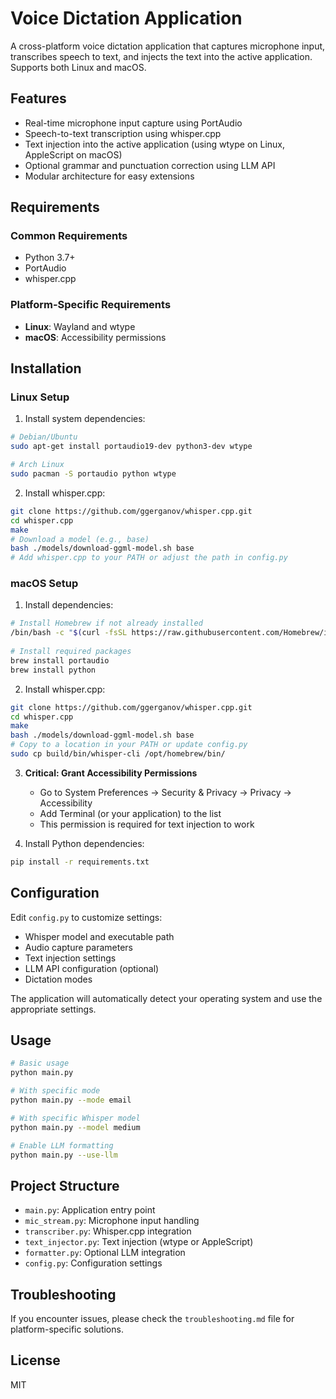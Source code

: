 # Voice Dictation Application

A cross-platform voice dictation application that captures microphone input, transcribes speech to text, and injects the text into the active application. Supports both Linux and macOS.

## Features

- Real-time microphone input capture using PortAudio
- Speech-to-text transcription using whisper.cpp
- Text injection into the active application (using wtype on Linux, AppleScript on macOS)
- Optional grammar and punctuation correction using LLM API
- Modular architecture for easy extensions

## Requirements

### Common Requirements
- Python 3.7+
- PortAudio
- whisper.cpp

### Platform-Specific Requirements
- **Linux**: Wayland and wtype
- **macOS**: Accessibility permissions

## Installation

### Linux Setup

1. Install system dependencies:

```bash
# Debian/Ubuntu
sudo apt-get install portaudio19-dev python3-dev wtype

# Arch Linux
sudo pacman -S portaudio python wtype
```

2. Install whisper.cpp:

```bash
git clone https://github.com/ggerganov/whisper.cpp.git
cd whisper.cpp
make
# Download a model (e.g., base)
bash ./models/download-ggml-model.sh base
# Add whisper.cpp to your PATH or adjust the path in config.py
```

### macOS Setup

1. Install dependencies:

```bash
# Install Homebrew if not already installed
/bin/bash -c "$(curl -fsSL https://raw.githubusercontent.com/Homebrew/install/HEAD/install.sh)"
   
# Install required packages
brew install portaudio
brew install python
```

2. Install whisper.cpp:

```bash
git clone https://github.com/ggerganov/whisper.cpp.git
cd whisper.cpp
make
bash ./models/download-ggml-model.sh base
# Copy to a location in your PATH or update config.py
sudo cp build/bin/whisper-cli /opt/homebrew/bin/
```

3. **Critical: Grant Accessibility Permissions**
   - Go to System Preferences → Security & Privacy → Privacy → Accessibility
   - Add Terminal (or your application) to the list
   - This permission is required for text injection to work

4. Install Python dependencies:

```bash
pip install -r requirements.txt
```

## Configuration

Edit `config.py` to customize settings:

- Whisper model and executable path
- Audio capture parameters
- Text injection settings
- LLM API configuration (optional)
- Dictation modes

The application will automatically detect your operating system and use the appropriate settings.

## Usage

```bash
# Basic usage
python main.py

# With specific mode
python main.py --mode email

# With specific Whisper model
python main.py --model medium

# Enable LLM formatting
python main.py --use-llm
```

## Project Structure

- `main.py`: Application entry point
- `mic_stream.py`: Microphone input handling
- `transcriber.py`: Whisper.cpp integration
- `text_injector.py`: Text injection (wtype or AppleScript)
- `formatter.py`: Optional LLM integration
- `config.py`: Configuration settings

## Troubleshooting

If you encounter issues, please check the `troubleshooting.md` file for platform-specific solutions.

## License

MIT
